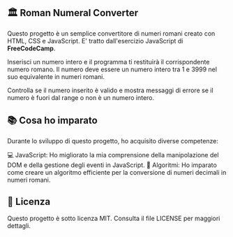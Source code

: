 ## 🏛️ Roman Numeral Converter
Questo progetto è un semplice convertitore di numeri romani creato con HTML, CSS e JavaScript. E' tratto dall'esercizio JavaScript di **FreeCodeCamp**.

Inserisci un numero intero e il programma ti restituirà il corrispondente numero romano. Il numero deve essere un numero intero tra 1 e 3999 nel suo equivalente in numeri romani.

Controlla se il numero inserito è valido e mostra messaggi di errore se il numero è fuori dal range o non è un numero intero.

## 📚 Cosa ho imparato
Durante lo sviluppo di questo progetto, ho acquisito diverse competenze:

💻 JavaScript: Ho migliorato la mia comprensione della manipolazione del DOM e della gestione degli eventi in JavaScript.
🧩 Algoritmi: Ho imparato come creare un algoritmo efficiente per la conversione di numeri decimali in numeri romani.

## 📄 Licenza
Questo progetto è sotto licenza MIT. Consulta il file LICENSE per maggiori dettagli.


